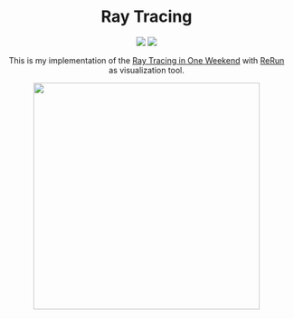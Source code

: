 <center>

# Ray Tracing

<img src="https://img.shields.io/badge/CMake-%23064F8C?style=for-the-badge&logo=cmake"/>
<img src="https://img.shields.io/badge/C%2B%2B-%2300599C?style=for-the-badge&logo=cplusplus"/>

This is my implementation of the [Ray Tracing in One Weekend](https://raytracing.github.io/v3/books/RayTracingInOneWeekend.html) with [ReRun](https://www.rerun.io/) as visualization tool.

<img width=400 src="doc/final.jpg"/>

</center>
